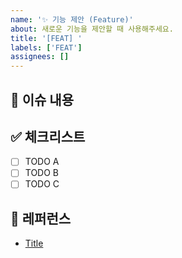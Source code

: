 ```yaml
---
name: '✨ 기능 제안 (Feature)'
about: 새로운 기능을 제안할 때 사용해주세요.
title: '[FEAT] '
labels: ['FEAT']
assignees: []
---
```


## 📄 이슈 내용

<!--- 기능에 대한 요약 설명을 작성해 주세요. -->

## ✅ 체크리스트

- [ ] TODO A
- [ ] TODO B
- [ ] TODO C

## 📍 레퍼런스

- [Title](https://...)
